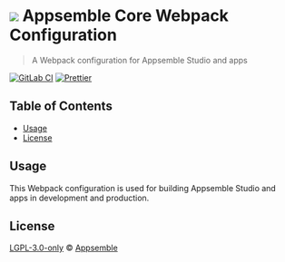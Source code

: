 # ![](https://gitlab.com/appsemble/appsemble/-/raw/0.34.1-test.0/config/assets/logo.svg) Appsemble Core Webpack Configuration

> A Webpack configuration for Appsemble Studio and apps

[![GitLab CI](https://gitlab.com/appsemble/appsemble/badges/0.34.1-test.0/pipeline.svg)](https://gitlab.com/appsemble/appsemble/-/releases/0.34.1-test.0)
[![Prettier](https://img.shields.io/badge/code_style-prettier-ff69b4.svg)](https://prettier.io)

## Table of Contents

- [Usage](#usage)
- [License](#license)

## Usage

This Webpack configuration is used for building Appsemble Studio and apps in development and
production.

## License

[LGPL-3.0-only](https://gitlab.com/appsemble/appsemble/-/blob/0.34.1-test.0/LICENSE.md) ©
[Appsemble](https://appsemble.com)

